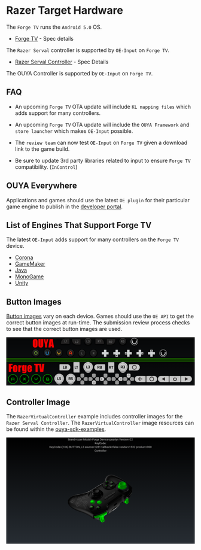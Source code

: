 # Razer Target Hardware

The `Forge TV` runs the `Android 5.0` OS.

* [Forge TV](http://www.razerzone.com/gaming-systems/razer-forge-tv) - Spec details

The `Razer Serval` controller is supported by `OE-Input` on `Forge TV`.

* [Razer Serval Controller](http://www.razerzone.com/gaming-controllers/razer-serval) - Spec Details

The OUYA Controller is supported by `OE-Input` on `Forge TV`.

## FAQ

* An upcoming `Forge TV` OTA update will include `KL mapping files` which adds support for many controllers.

* An upcoming `Forge TV` OTA update will include the `OUYA Framework` and `store launcher` which makes `OE-Input` possible.

* The `review team` can now test `OE-Input` on `Forge TV` given a download link to the game build.

* Be sure to update 3rd party libraries related to input to ensure `Forge TV` compatibility. (`InControl`)

## OUYA Everywhere

Applications and games should use the latest `OE plugin` for their particular game engine to publish in the [developer portal](http://devs.ouya.tv).

## List of Engines That Support Forge TV

The latest `OE-Input` adds support for many controllers on the `Forge TV` device. 

* [Corona](corona.md)
* [GameMaker](game-maker.md)
* [Java](java.md)
* [MonoGame](mono-game.md)
* [Unity](unity.md)

## Button Images

[Button images](https://github.com/ouya/docs/blob/master/ouya-everywhere.md#controller-images) vary on each device. Games should use the `OE API` to get the correct button images at run-time. The submission review process checks to see that the correct button images are used.

![Button images](forge_tv/image_1.png)

## Controller Image

The `RazerVirtualController` example includes controller images for the `Razer Serval Controller`. The `RazerVirtualController` image resources can be found within the [ouya-sdk-examples](https://github.com/ouya/ouya-sdk-examples/tree/master/Android/RazerVirtualController).

![Serval Image](ouya-everywhere-android-java/image_3.png)